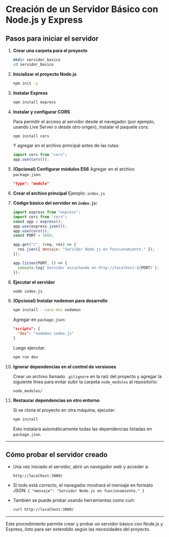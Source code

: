 # Creación de un Servidor Básico con Node.js y Express

## Pasos para iniciar el servidor

1. **Crear una carpeta para el proyecto**

   ```bash
   mkdir servidor_basico
   cd servidor_basico
   ```

2. **Inicializar el proyecto Node.js**

   ```bash
   npm init -y
   ```

3. **Instalar Express**

   ```bash
   npm install express
   ```

4. **Instalar y configurar CORS**

   Para permitir el acceso al servidor desde el navegador (por ejemplo, usando Live Server o desde otro origen), instalar el paquete cors:

   ```bash
   npm install cors
   ```

   Y agregar en el archivo principal antes de las rutas:

   ```js
   import cors from "cors";
   app.use(cors());
   ```

5. **(Opcional) Configurar módulos ES6**
   Agregar en el archivo `package.json`:

   ```json
   "type": "module"
   ```

6. **Crear el archivo principal**
   Ejemplo: `index.js`

7. **Código básico del servidor en `index.js`:**

   ```js
   import express from "express";
   import cors from "cors";
   const app = express();
   app.use(express.json());
   app.use(cors());
   const PORT = 3000;

   app.get("/", (req, res) => {
     res.json({ mensaje: "Servidor Node.js en funcionamiento." });
   });

   app.listen(PORT, () => {
     console.log(`Servidor escuchando en http://localhost:${PORT}`);
   });
   ```

8. **Ejecutar el servidor**

   ```bash
   node index.js
   ```

9. **(Opcional) Instalar nodemon para desarrollo**

   ```bash
   npm install --save-dev nodemon
   ```

   Agregar en `package.json`:

   ```json
   "scripts": {
     "dev": "nodemon index.js"
   }
   ```

   Luego ejecutar:

   ```bash
   npm run dev
   ```

10. **Ignorar dependencias en el control de versiones**

    Crear un archivo llamado `.gitignore` en la raíz del proyecto y agregar la siguiente línea para evitar subir la carpeta `node_modules` al repositorio:

    ```
    node_modules/
    ```

11. **Restaurar dependencias en otro entorno**

    Si se clona el proyecto en otra máquina, ejecutar:

    ```bash
    npm install
    ```

    Esto instalará automáticamente todas las dependencias listadas en `package.json`.

---

## Cómo probar el servidor creado

- Una vez iniciado el servidor, abrir un navegador web y acceder a:

  ```
  http://localhost:3000/
  ```

- Si todo está correcto, el navegador mostrará el mensaje en formato JSON: `{ "mensaje": "Servidor Node.js en funcionamiento." }`

- También se puede probar usando herramientas como curl:

  ```bash
  curl http://localhost:3000/
  ```

---

Este procedimiento permite crear y probar un servidor básico con Node.js y Express, listo para ser extendido según las necesidades del proyecto.
